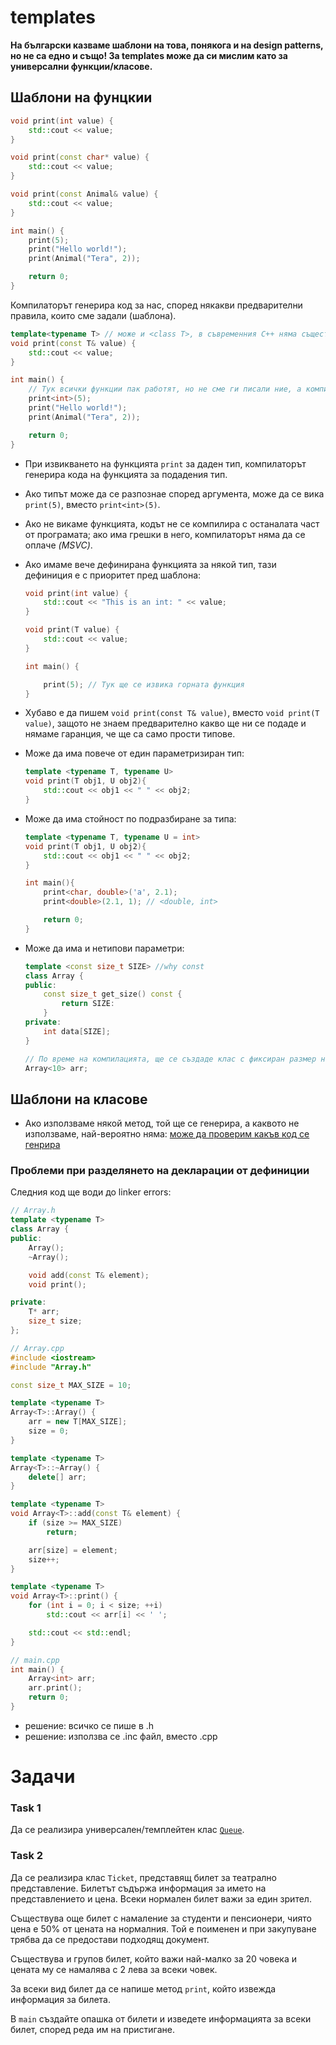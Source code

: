 # templates
**На български казваме шаблони на това, понякога и на design patterns, но не са едно и също! За templates може да си мислим като за универсални функции/класове.**

## Шаблони на фунцкии

```c++
void print(int value) {
    std::cout << value;
}

void print(const char* value) {
    std::cout << value;
}

void print(const Animal& value) {
    std::cout << value;
}

int main() {
    print(5);
    print("Hello world!");
    print(Animal("Tera", 2));

    return 0;
}

```
Компилаторът генерира код за нас, според някакви предварителни правила, които сме задали (шаблона).

```c++
template<typename T> // може и <class T>, в съвременния C++ няма съществена разлика
void print(const T& value) {
    std::cout << value;
}

int main() {  
    // Тук всички функции пак работят, но не сме ги писали ние, а компилатора.
    print<int>(5); 
    print("Hello world!"); 
    print(Animal("Tera", 2)); 

    return 0;
}
```
- При извикването на функцията `print` за даден тип, компилаторът генерира кода на функцията за подадения тип.  

- Ако типът може да се разпознае според аргумента, може да се вика `print(5)`, вместо `print<int>(5)`.  

- Ако не викаме функцията, кодът не се компилира с останалата част от програмата; ако има грешки в него, компилаторът няма да се оплаче _(MSVC)_.   

- Ако имаме вече дефинирана функцията за някой тип, тази дефиниция е с приоритет пред шаблона:  
    ```c++
    void print(int value) { 
        std::cout << "This is an int: " << value; 
    }

    void print(T value) {
        std::cout << value;
    }

    int main() {

        print(5); // Тук ще се извика горната функция
    }
    ```

- Хубаво е да пишем `void print(const T& value)`, вместо `void print(T value)`, защото не знаем предварително какво ще ни се подаде и нямаме гаранция, че ще са само прости типове. 

- Може да има повече от един параметризиран тип:    
    ```c++
    template <typename T, typename U>
    void print(T obj1, U obj2){
        std::cout << obj1 << " " << obj2;
    }
    ```

- Може да има стойност по подразбиране за типа: 
    ```c++
    template <typename T, typename U = int>
    void print(T obj1, U obj2){ 
        std::cout << obj1 << " " << obj2;
    }

    int main(){
        print<char, double>('a', 2.1);
        print<double>(2.1, 1); // <double, int> 

        return 0;
    }
    ```

- Може да има и нетипови параметри:     
    ```c++ 
    template <const size_t SIZE> //why const
    class Array {
    public:
        const size_t get_size() const {
            return SIZE:
        }
    private:
        int data[SIZE];
    }

    // По време на компилацията, ще се създаде клас с фиксиран размер на масива, който сме подали като аргумент
    Array<10> arr;
    ```

## Шаблони на класове
- Ако използваме някой метод, той ще се генерира, а каквото не използваме, най-вероятно няма: [може да проверим какъв код се генрира](https://cppinsights.io/)

### Проблеми при разделянето на декларации от дефиниции
Следния код ще води до linker errors: 
```c++
// Array.h
template <typename T>
class Array {
public:
	Array();
	~Array();

	void add(const T& element);
	void print();

private:
	T* arr;
	size_t size;
};
```
```c++
// Array.cpp
#include <iostream>
#include "Array.h"

const size_t MAX_SIZE = 10;

template <typename T>
Array<T>::Array() {
	arr = new T[MAX_SIZE];
	size = 0;
}

template <typename T>
Array<T>::~Array() {
	delete[] arr;
}

template <typename T>
void Array<T>::add(const T& element) {
	if (size >= MAX_SIZE)
		return;

	arr[size] = element;
	size++;
}

template <typename T>
void Array<T>::print() {
	for (int i = 0; i < size; ++i)
		std::cout << arr[i] << ' ';

	std::cout << std::endl;
}
```
```c++
// main.cpp
int main() {
    Array<int> arr;
    arr.print();
    return 0;
}
```
- решение: всичко се пише в .h
- решение: използва се .inc файл, вместо .cpp

# Задачи
### Task 1
Да се реализира универсален/темплейтен клас [`Queue`](https://www.geeksforgeeks.org/queue-data-structure/).

### Task 2
Да се реализира клас `Ticket`, представящ билет за театрално представление.
Билетът съдържа информация за името на представлението и цена.
Всеки нормален билет важи за един зрител.

Съществува още билет с намаление за студенти и пенсионери,
чиято цена е 50% от цената на нормалния. Той е поименен и при закупуване трябва
да се предостави подходящ документ.

Съществува и групов билет, който важи най-малко за 20 човека
и цената му се намалява с 2 лева за всеки човек.

За всеки вид билет да се напише метод `print`, който извежда информация за
билета.

В `main` създайте опашка от билети и изведете информацията за всеки билет, според реда им на пристигане.



